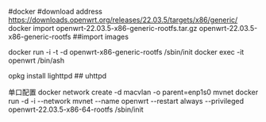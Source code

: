 #docker
#download address https://downloads.openwrt.org/releases/22.03.5/targets/x86/generic/
docker import openwrt-22.03.5-x86-generic-rootfs.tar.gz openwrt-22.03.5-x86-generic-rootfs  ##import images

docker run -i -t -d openwrt-x86-generic-rootfs /sbin/init
docker exec -it  openwrt /bin/ash

opkg install lighttpd  ## uhttpd


单口配置
docker network create -d macvlan -o parent=enp1s0 mvnet
docker run -d -i --network mvnet --name openwrt --restart always --privileged openwrt-22.03.5-x86-64-rootfs /sbin/init

